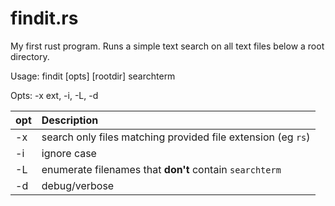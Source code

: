 # findit.rs
My first rust program. Runs a simple text search on all text files below a root directory.

Usage:  findit [opts] [rootdir] searchterm

Opts: -x ext, -i, -L, -d

|opt|Description|
|:--|:--|
|-x| search only files matching provided file extension (eg `rs`)|
|-i| ignore case|
|-L| enumerate filenames that __don't__ contain `searchterm`|
|-d| debug/verbose|


